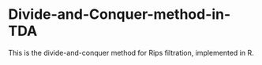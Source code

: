 # Divide-and-Conquer-method-in-TDA

This is the divide-and-conquer method for Rips filtration, implemented in R.

